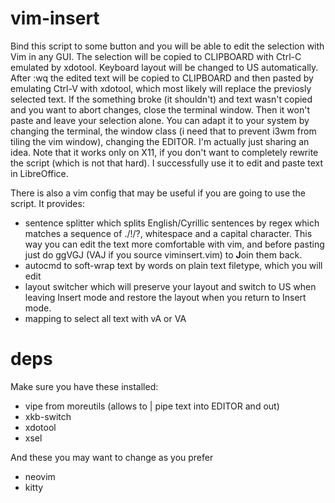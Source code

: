 # vim-insert
Bind this script to some button and you will be able to edit the selection with Vim in any GUI. The selection will be copied to CLIPBOARD with Ctrl-C emulated by xdotool.
Keyboard layout will be changed to US automatically.
After :wq the edited text will be copied to CLIPBOARD and then pasted by emulating Ctrl-V with xdotool, which most likely will replace the previosly selected text. If the something broke (it shouldn't) and text wasn't copied and you want to abort changes, close the terminal window. Then it won't paste and leave your selection alone.
You can adapt it to your system by changing the terminal, the window class (i need that to prevent i3wm from tiling the vim window), changing the EDITOR.
I'm actually just sharing an idea.
Note that it works only on X11, if you don't want to completely rewrite the script (which is not that hard).
I successfully use it to edit and paste text in LibreOffice. 

There is also a vim config that may be useful if you are going to use the script. It provides: 
* sentence splitter which splits English/Cyrillic sentences by regex which matches a sequence of ./!/?, whitespace and a capital character. This way you can edit the text more comfortable with vim, and before pasting just do ggVGJ (VAJ if you source viminsert.vim) to **J**oin them back.
* autocmd to soft-wrap text by words on plain text filetype, which you will edit
* layout switcher which will preserve your layout and switch to US when leaving Insert mode and restore the layout when you return to Insert mode.
* mapping to select all text with vA or VA

# deps
Make sure you have these installed:
* vipe from moreutils (allows to | pipe text into EDITOR and out)
* xkb-switch
* xdotool
* xsel

And these you may want to change as you prefer
* neovim
* kitty
